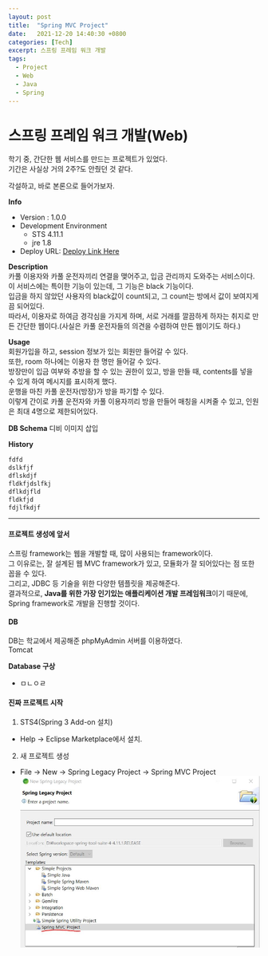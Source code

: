 ```yaml
---
layout: post
title:  "Spring MVC Project"
date:   2021-12-20 14:40:30 +0800
categories: [Tech]
excerpt: 스프링 프레임 워크 개발
tags:
  - Project
  - Web
  - Java
  - Spring
---
```


# 스프링 프레임 워크 개발(Web)  

학기 중, 간단한 웹 서비스를 만드는 프로젝트가 있었다.  
기간은 사실상 거의 2주?도 안줬던 것 같다.  

각설하고, 바로 본론으로 들어가보자.  

**Info**  
- Version : 1.0.0  
- Development Environment
  - STS 4.11.1  
  - jre 1.8  
- Deploy URL: [Deploy Link Here](https://angel10004.herokuapp.com/)

**Description**  
카풀 이용자와 카풀 운전자끼리 연결을 맺어주고, 입금 관리까지 도와주는 서비스이다.  
이 서비스에는 특이한 기능이 있는데, 그 기능은 black 기능이다.  
입금을 하지 않았던 사용자의 black값이 count되고, 그 count는 방에서 값이 보여지게끔 되어있다.  
따라서, 이용자로 하여금 경각심을 가지게 하며, 서로 거래를 깔끔하게 하자는 취지로 만든 간단한 웹이다.(사실은 카풀 운전자들의 의견을 수렴하여 만든 웹이기도 하다.)  

**Usage**  
회원가입을 하고, session 정보가 있는 회원만 들어갈 수 있다.  
또한, room 하나에는 이용자 한 명만 들어갈 수 있다.  
방장만이 입금 여부와 추방을 할 수 있는 권한이 있고, 방을 만들 때, contents를 넣을 수 있게 하여 메시지를 표시하게 했다.  
운행을 마친 카풀 운전자(방장)가 방을 파기할 수 있다.  
이렇게 간이로 카풀 운전자와 카풀 이용자끼리 방을 만들어 매칭을 시켜줄 수 있고, 인원은 최대 4명으로 제한되어있다.  

**DB Schema**
디비 이미지 삽입

**History**
```
fdfd
dslkfjf
dflskdjf
fldkfjdslfkj
dflkdjfld
fldkfjd
fdjlfkdjf

```

---  

#### 프로젝트 생성에 앞서

스프링 framework는 웹을 개발할 때, 많이 사용되는 framework이다.  
그 이유로는, 잘 설계된 웹 MVC framework가 있고, 모듈화가 잘 되어있다는 점 또한 꼽을 수 있다.  
그리고, JDBC 등 기술을 위한 다양한 템플릿을 제공해준다.  
결과적으로, **Java를 위한 가장 인기있는 애플리케이션 개발 프레임워크**이기 때문에, Spring framework로 개발을 진행할 것이다.  

#### DB

DB는 학교에서 제공해준 phpMyAdmin 서버를 이용하였다.  
Tomcat  

**Database 구상**  
- ㅁㄴㅇㄹ  


#### 진짜 프로젝트 시작

1. STS4(Spring 3 Add-on 설치)  
  - Help -> Eclipse Marketplace에서 설치.  
2. 새 프로젝트 생성  
  - File -> New -> Spring Legacy Project -> Spring MVC Project  
  ![MVC](/assets/images/Spring_MVC/mvc.jpg)  
